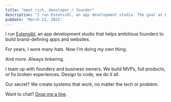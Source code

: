 ```yaml
---
title: "meet rich, developer / founder"
description: "I run Extensibl, an app development studio. The goal at Extensibl is to help ambitious founders by providing world class services like app and web development, design, and consulting."
pubDate: 'March 12, 2025'
---
```


I run [Extensibl](https://extensiblmedia.com), an app development studio that helps ambitious founders to build brand-defining apps and websites.

For years, I wore many hats. Now I'm doing my own thing.

And more. Always tinkering.

I team up with founders and business owners. We build MVPs, full products, or fix broken experiences. Design to code, we do it all.

Our secret? We create systems that work, no matter the tech or problem.

Want to chat? [Drop me a line](mailto:hello@extensiblmedia.com?subject=Let's%20Collaborate&body=Hi%20Rich,%0D%0A%0D%0AI%20would%20like%20to%20discuss%20a%20potential%20collaboration%20with%20you.%0D%0A%0D%0ABest%20regards,%0D%0A%5BYour%20Name%5D).

